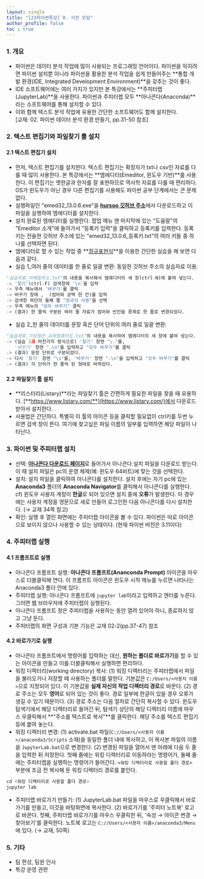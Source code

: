 ```yaml
---
layout: single
title: "[23파이썬특강] 0. 사전 모임"
author_profile: false
toc : true
---
```


### 1. 개요
- 파이썬은 데이터 분석 작업에 많이 사용되는 프로그래밍 언어이다. 파이썬을 익히려면 파이썬 설치뿐 아니라 파이썬을 활용한 분석 작업을 쉽게 만들어주는 **통합 개발 환경(IDE, Integrated Development Environment)**을 갖추는 것이 좋다. 
- IDE 소프트웨어에는 여러 가지가 있지만 본 특강에서는 **주피터랩(JupyterLab)**을 사용한다. 파이썬과 주피터랩 모두 **아나콘다(Anaconda)**라는 소프트웨어를 통해 설치할 수 있다. 
- 이와 함께 텍스트 분석 작업에 유용한 간단한 소프트웨어도 함께 설치한다. <br>
[교재: 02. 파이썬 데이터 분석 환경 만들기, pp.31-50 참조]

### 2. 텍스트 편집기와 파일찾기 툴 설치

#### 2.1 텍스트 편집기 설치
- 먼저, 텍스트 편집기를 설치한다. 텍스트 편집기는 확장자가 txt나 csv인 자료를 다룰 때 많이 사용한다. 본 특강에서는 **엠에디터(Emeditor, 윈도우 기반)**를 사용한다. 이 편집기는 옛한글과 한자를 잘 표현하므로 역사학 자료를 다룰 때 편리하다. OS가 윈도우가 아닌 경우 다른 편집기를 사용해도 파이썬 공부 단계에서는 큰 문제 없다. 
- 실행파일인 "emed32_13.0.6.exe"을 [**hursoo 깃허브 주소**](https://github.com/hursoo/2023_winter_big-khistory01/tree/main/tools/emeditor)에서 다운로드하고 이 파일을 실행하여 엠에디터를 설치한다. <br>
- 설치 완료된 엠에디터를 실행한다. 팝업 메뉴 맨 마지막에 있는 "도움말"의 "Emeditor 소개"에 들어가서 "등록키 입력"을 클릭하고 등록키를 입력한다. 등록키는 전술한 깃허브 주소에 있는 "emed32_13.0.6_등록키.txt"의 여러 키들 중 하나를 선택하면 된다. <br>
- 엠에디터로 할 수 있는 작업 중 **[정규표현식](https://wikidocs.net/1642)**을 이용한 간단한 실습을 해 보면 다음과 같다.
- 실습 1_여러 줄의 데이터를 한 줄로 일괄 변환: 
동일한 깃허브 주소의 실습자료 이용. 
```python
"실습자료_이메일주소.txt"의 내용을 복사해서 엠에디터의 새 창(ctrl-N)에 붙여 넣는다.  
-> '찾기'(ctrl-F) 검색창에 '\n'을 입력   
-> 우측 메뉴에서 '바꾸기'를 클릭   
-> 바꾸기 창에 ,  (컴머와 공백 한 칸)를 입력   
-> 검색창 하단의 둘째 줄 "정규식 사용"을 선택   
-> 우측 메뉴의 "모두 바꾸기" 클릭   
-> (결과) 한 줄씩 구분된 여러 줄 자료가 컴머와 빈칸을 경계로 한 줄로 변경되었다.  
```
- 실습 2_한 줄의 데이터를 문장 혹은 단어 단위의 여러 줄로 일괄 변환:
```python
"실습자료_기상청은_슈퍼컴퓨터도.txt"의 내용을 복사하여 엠에디터의 새 창에 붙여 넣는다.  
-> (실습 1과 마찬가지 방식으로) '찾기' 창엔 "\."를, 
   '바꾸기' 창엔 ".\n"을 입력하고 "모두 바꾸기"를 클릭   
-> (결과) 문장 단위로 구분되었다.  
-> 다시 '찾기' 창엔 "\s"를, '바꾸기' 창엔 ".\n"을 입력하고 "모두 바꾸기"를 클릭   
-> (결과) 각 단어가 한 줄씩 된 형태로 바뀌었다.
```

#### 2.2 파일찾기 툴 설치
- **리스터리(Listary)**라는 파일찾기 툴은 간편하게 필요한 파일을 찾을 때 유용하다. [**https://www.listary.com/**](https://www.listary.com/)에서 다운로드 받아서 설치한다. . 
- 사용법은 간단하다. 특별히 이 툴의 아이콘 등을 클릭할 필요없이 ctrl키를 두번 누르면 검색 창이 뜬다. 여기에 찾고싶은 파일 이름의 일부를 입력하면 해당 파일이 나타난다.

### 3. 파이썬 및 주피터랩 설치
- 선택: [**아나콘다 다운로드 페이지**](https://www.anaconda.com/download)로 들어가서 아나콘다 설치 파일을 다운로드 받는다. 이 때 설치 파일은 pc의 운영 체제(예: 윈도우 64비트)에 맞는 것을 선택한다.
- 설치: 설치 파일을 클릭하여 아나콘다를 설치한다. 설치 후에는 자기 pc에 있는 **Anaconda3** 폴더의 **Anaconda Navigator**를 클릭해서 아나콘다를 실행한다. cf) 윈도우 사용자 계정이 **한글**로 되어 있으면 설치 중에 **오류**가 발생한다. 이 경우에는 사용자 계정을 영문으로 새로 만들어 로그인한 다음 아나콘다를 다시 설치한다. (&rarr; 교재 34쪽 참고)
- 확인: 실행 후 열린 화면에는 주피터랩 아이콘을 볼 수 있다. 파이썬은 따로 아이콘으로 보이지 않으나 사용할 수 있는 상태이다. (현재 파이썬 버전은 3.11이다)

### 4. 주피터랩 실행
#### 4.1 프롬프트로 실행
- 아나콘다 프롬프트 실행: **아나콘다 프롬프트(Ananconda Prompt)** 아이콘을 마우스로 더블클릭해 연다. 이 프롬프트 아이콘은 윈도우 시작 메뉴를 누르면 나타나는 Anaconda3 폴더 안에 있다.
- 주피터랩 실행: 아나콘다 프롬프트에 `jupyter lab`이라고 입력하고 엔터를 누른다. 그러면 웹 브라우저에 주피터랩이 실행된다. 
- 아나콘다 프롬프트 창은 주피터랩을 사용하는 동안 열려 있어야 하니, 종료하지 않고 그냥 둔다.
- 주피터랩의 화면 구성과 기본 기능은 교재 02-2(pp.37-47) 참조

#### 4.2 바로가기로 실행
- 아나콘타 프롬프트에서 명령어를 입력하는 대신, **원하는 폴더로 바로가기**를 할 수 있는 아이콘을 만들고 이를 더블클릭해서 실행하면 편리하다. 
- 워킹 디렉터리(working directory) 복사: (1) 워킹 디렉터리는 주피터랩에서 파일을 불러오거나 저장할 때 사용하는 폴더를 말한다. 기본값은 `C:/Users/<사용자 이름>`으로 지정되어 있다. 이 기본값을 **실제 자신의 작업 디렉터리 경로**로 바꾼다. (2) 경로 주소는 모두 **영어**로 되어 있는 것이 좋다. 경로 일부에 한글이 있을 경우 오류가 생길 수 있기 때문이다. (3) 경로 주소는 다음 절차로 간단히 복사할 수 있다. 윈도우탐색기에서 해당 디렉터리로 들어간 뒤, 탐색기 상단의 해당 디렉터리 이름에 마우스 우클릭해서 **"주소를 텍스트로 복사"**를 클릭한다. 해당 주소를 텍스트 편집기 등에 붙여 놓는다.
- 워킹 디렉터리 변경: (1) activate.bat 파일(`C://Users/<사용자 이름>/anaconda3/Scripts` 소재)을 동일한 폴더 내에 복사하고, 이 복사본 파일의 이름을 `JupyterLab.bat`으로 변경한다. (2) 변경된 파일을 열어서 맨 아래에 다음 두 줄을 입력한 뒤 저장한다. 첫째 줄에는 위킹 디렉터리로 이동하라는 명령어가, 둘째 줄에는 주피터랩을 실행하는 명령어가 들어간다. ```<워킹 디렉터리로 사용할 폴더 경로>``` 부분에 조금 전 복사해 둔 워킹 디렉터리 경로를 붙인다.
```python
cd <워킹 디렉터리로 사용할 폴더 경로>
jupyter lab
```
- 주피터랩 바로가기 만들기: (1) JupyterLab.bat 파일을 마우스로 우클릭해서 바로 가기를 만들고, 이것을 바탕화면에 복사한다. (2) 바로가기를 '주피터 노트북' 로고로 바꾼다. 첫째, 주피터랩 바로가기를 마우스 우클릭한 뒤, '속성 &rarr; 아이콘 변경 &rarr; 찾아보기'를 클릭한다. 노트북 로고는 `C://Users/<사용자 이름>/anaconda3/Menu`에 있다. (&rarr; 교재, 50쪽)

### 5. 기타
- 팀 편성, 팀원 인사
- 특강 운영 관련

